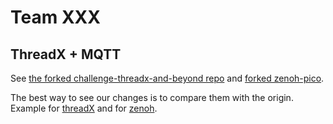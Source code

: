 # Team XXX

## ThreadX + MQTT

See [the forked challenge-threadx-and-beyond repo](https://github.com/hackathon-develop/challenge-threadx-and-beyond) and [forked zenoh-pico](https://github.com/hackathon-develop/zenoh-pico).

The best way to see our changes is to compare them with the origin. Example for [threadX](https://github.com/Eclipse-SDV-Hackathon-Chapter-Two/challenge-threadx-and-beyond/compare/main...hackathon-develop:challenge-threadx-and-beyond:main) and for [zenoh](https://github.com/eclipse-zenoh/zenoh-pico/compare/main...hackathon-develop:zenoh-pico:main).
